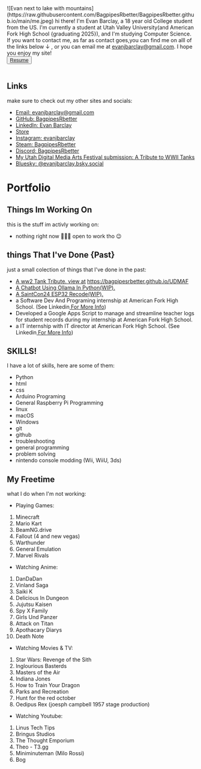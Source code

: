 <link rel="stylesheet" href="style.css">
![Evan next to lake with mountains](https://raw.githubusercontent.com/BagpipesRbetter/BagpipesRbetter.github.io/main/me.jpeg)
hi there! I'm Evan Barclay, a 18 year old College student from the US.
I'm currently a student at Utah Valley University(and American Fork High School {graduating 2025}), and I'm studying Computer Science.
If you want to contact me, as far as contact goes,you can find me on alll of the links below ↓ , or you can email me at <a href="mailto:evanjbarclay@gmail.com">evanjbarclay@gmail.com</a>.
I hope you enjoy my site!

<br>
<div class="centered"><button class="button-33" role="button">
<a href="https://bagpipesRbetter.github.io/Resume/">Resume</a></button>
</div>
<br>

## Links

make sure to check out my other sites and socials:

- <a href="mailto:evanjbarclay@gmail.com">Email: evanjbarclay@gmail.com</a>
- <a href="https://github.com/BagpipesRbetter">GitHub: BagpipesRbetter</a>
- <a href="https://lnkedin.com/evanjbarclay">LinkedIn: Evan Barclay</a>
- <a href="https://bagpipesrbetter.github.io/Store/">Store</a>
- <a href="https://instagram.com/evanjbarclay/">Instagram: evanjbarclay</a>
- <a href="https://steamcommunity.com/id/BagpipesRbetter/">Steam: BagpipesRbetter</a>
- <a href="https://discordapp.com/users/773342404630675518">Discord: BagpipesRbetter</a>
- <a href="https://bagpipesrbetter.github.io/UDMAF">My Utah Digital Media Arts Festival submission: A Tribute to WWII Tanks</a>
- <a href="https://bsky.app/profile/evanjbarclay.bsky.social">Bluesky: @evanjbarclay.bsky.social</a>

# Portfolio

## Things Im Working On

this is the stuff im activly working on:

- nothing right now 🤷🏻‍♂️ open to work tho 😉

## things That I've Done {**Past**}

just a small colection of things that I've done in the past:

- <a href="https://github.com/BagpipesRbetter/UDMAF">A ww2 Tank Tribute. view at</a> <a href="https://bagpipesrbetter.github.io/UDMAF">https://bagpipesrbetter.github.io/UDMAF</a>
- <a href="https://github.com/BagpipesRbetter/PeruAi">A Chatbot Using Ollama In Python(WIP).</a>
- <a href="https://github.com/BagpipesRbetter/SaintCon24-ESP32-Recode">A SaintCon24 ESP32 Recode(WIP).</a>
- a Software Dev And Programing internship at American Fork High School. (See Linkedin<a href="https://lnkedin.com/evanjbarclay"> For More Info</a>)
- Developed a Google Apps Script to manage and streamline teacher logs for student records during my internship at American Fork High School.
- a IT internship with IT director at American Fork High School. (See Linkedin<a href="https://lnkedin.com/evanjbarclay"> For More Info</a>)

## SKILLS!

I have a lot of skills, here are some of them:

- Python
- html
- css
- Arduino Programing
- General Raspberry Pi Programming
- linux
- macOS
- Windows
- git
- github
- troubleshooting
- general programming
- problem solving
- nintendo console modding (Wii, WiiU, 3ds)

## My Freetime

what I do when I'm not working:

- Playing Games:

1. Minecraft
2. Mario Kart
3. BeamNG.drive
4. Fallout (4 and new vegas)
5. Warthunder
6. General Emulation
7. Marvel Rivals

- Watching Anime:

1. DanDaDan
2. Vinland Saga
3. Saiki K
4. Delicious In Dungeon
5. Jujutsu Kaisen
6. Spy X Family
7. Girls Und Panzer
8. Attack on Titan
9. Apothacary Diarys
10. Death Note

- Watching Movies & TV:

1. Star Wars: Revenge of the Sith
2. Inglourious Basterds
3. Masters of the Air
4. Indiana Jones
5. How to Train Your Dragon
6. Parks and Recreation
7. Hunt for the red october
8. Oedipus Rex (joesph campbell 1957 stage production)

- Watching Youtube:

1. Linus Tech Tips
2. Bringus Studios
3. The Thought Emporium
4. Theo - T3.gg
5. Miniminuteman (Milo Rossi)
6. Bog
